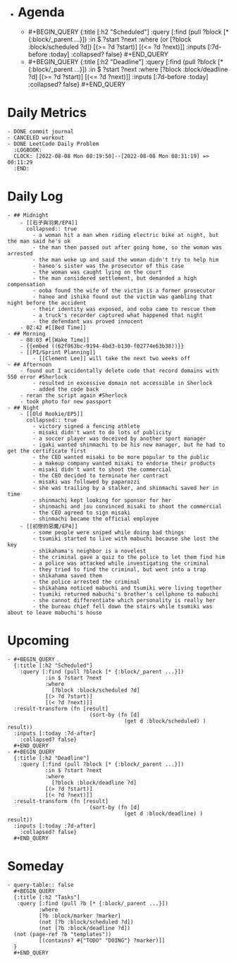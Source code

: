 - # Agenda
	- #+BEGIN_QUERY
	  {:title [:h2 "Scheduled"]
	    :query [:find (pull ?block [* {:block/_parent ...}])
	            :in $ ?start ?next
	            :where
	            (or
	              [?block :block/scheduled ?d])
	            [(>= ?d ?start)]
	            [(<= ?d ?next)]]
	  :inputs [:7d-before :today]
	    :collapsed? false}
	  #+END_QUERY
	- #+BEGIN_QUERY
	  {:title [:h2 "Deadline"]
	    :query [:find (pull ?block [* {:block/_parent ...}])
	            :in $ ?start ?next
	            :where
	              [?block :block/deadline ?d]
	            [(>= ?d ?start)]
	            [(<= ?d ?next)]]
	    :inputs [:7d-before :today]
	    :collapsed? false}
	  #+END_QUERY
# Daily Metrics
	- DONE commit journal
	- CANCELED workout
	- DONE LeetCode Daily Problem
	  :LOGBOOK:
	  CLOCK: [2022-08-08 Mon 08:19:50]--[2022-08-08 Mon 08:31:19] =>  00:11:29
	  :END:
# Daily Log
	- ## Midnight
		- [[石子與羽男/EP4]]
		  collapsed:: true
			- a woman hit a man when riding electric bike at night, but the man said he's ok
			- the man then passed out after going home, so the woman was arrested
			- the man woke up and said the woman didn't try to help him
			- haneo's sister was the prosecutor of this case
			- the woman was caught lying on the court
			- the man considered settlement, but demanded a high compensation
			- ooba found the wife of the victim is a former prosecutor
			- haneo and ishiko found out the victim was gambling that night before the accident
			- their identity was exposed, and ooba came to rescue them
			- a truck's recorder captured what happened that night
			- the defendant was proved innocent
		- 02:42 #[[Bed Time]]
	- ## Morning
		- 08:03 #[[Wake Time]]
		- {{embed ((62f063bc-9194-4bd3-b130-f02774e63b38))}}
		- [[PI/Sprint Planning]]
			- [[Clement Lee]] will take the next two weeks off
	- ## Afternoon
		- found out I accidentally delete code that record domains with 550 error #Sherlock
			- resulted in excessive domain not accessible in Sherlock
			- added the code back
		- reran the script again #Sherlock
		- took photo for new passport
	- ## Night
		- [[Old Rookie/EP5]]
		  collapsed:: true
			- victory signed a fencing athlete
			- misaki didn't want to do lots of publicity
			- a soccer player was deceived by another sport manager
			- igaki wanted shinmachi to be his new manager, but he had to get the certificate first
			- the CEO wanted misaki to be more popular to the public
			- a makeup company wanted misaki to endorse their products
			- misaki didn't want to shoot the commercial
			- the CEO decided to terminate her contract
			- misaki was followed by paparazzi
			- she was trailing by a stalker, and shinmachi saved her in time
			- shinmachi kept looking for sponsor for her
			- shinmachi and jou convinced misaki to shoot the commercial
			- the CEO agreed to sign misaki
			- shinmachi became the official employee
		- [[初戀的惡魔/EP4]]
			- some people were sniped while doing bad things
			- tsumiki started to live with mabuchi because she lost the key
			- shikahama's neighbor is a novelest
			- the criminal gave a quiz to the police to let them find him
			- a police was attacked while investigating the criminal
			- they tried to find the criminal, but went into a trap
			- shikahama saved them
			- the police arrested the criminal
			- shikahama noticed mabuchi and tsumiki were living together
			- tsumiki returned mabuchi's brother's cellphone to mabuchi
			- she cannot differentiate which personality is really her
			- the bureau chief fell down the stairs while tsumiki was about to leave mabuchi's house
# Upcoming
	- #+BEGIN_QUERY
	  {:title [:h2 "Scheduled"]
	    :query [:find (pull ?block [* {:block/_parent ...}])
	            :in $ ?start ?next
	            :where
	              [?block :block/scheduled ?d]
	            [(> ?d ?start)]
	            [(< ?d ?next)]]
	  :result-transform (fn [result]
	                          (sort-by (fn [d]
	                                     (get d :block/scheduled) ) result))    
	  :inputs [:today :7d-after]
	    :collapsed? false}
	  #+END_QUERY
	- #+BEGIN_QUERY
	  {:title [:h2 "Deadline"]
	    :query [:find (pull ?block [* {:block/_parent ...}])
	            :in $ ?start ?next
	            :where
	              [?block :block/deadline ?d]
	            [(> ?d ?start)]
	            [(< ?d ?next)]]
	  :result-transform (fn [result]
	                          (sort-by (fn [d]
	                                     (get d :block/deadline) ) result))    
	  :inputs [:today :7d-after]
	    :collapsed? false}
	  #+END_QUERY
# Someday
	- query-table:: false
	  #+BEGIN_QUERY
	  {:title [:h2 "Tasks"]
	   :query [:find (pull ?b [* {:block/_parent ...}])
	          :where
	          [?b :block/marker ?marker]
	          (not [?b :block/scheduled ?d])
	          (not [?b :block/deadline ?d])
	  (not (page-ref ?b "templates"))
	          [(contains? #{"TODO" "DOING"} ?marker)]]
	  }
	  #+END_QUERY